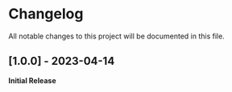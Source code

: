 # Changelog

All notable changes to this project will be documented in this file.

## [1.0.0] - 2023-04-14
**Initial Release**